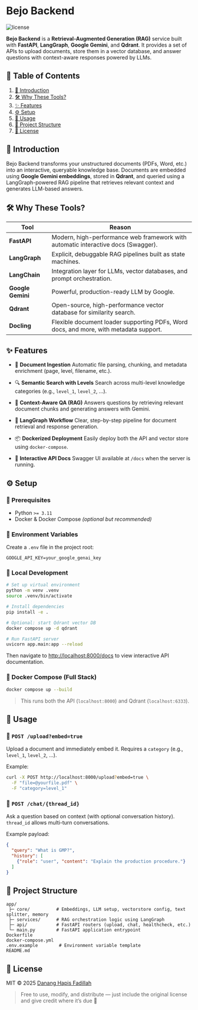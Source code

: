 # Bejo Backend

![license](https://img.shields.io/badge/license-MIT-blue.svg)

**Bejo Backend** is a **Retrieval-Augmented Generation (RAG)** service built with **FastAPI**, **LangGraph**, **Google Gemini**, and **Qdrant**. It provides a set of APIs to upload documents, store them in a vector database, and answer questions with context-aware responses powered by LLMs.


## 🧭 Table of Contents

1. [📌 Introduction](#introduction)
2. [🛠️ Why These Tools?](#why-these-tools)
3. [✨ Features](#features)
4. [⚙️ Setup](#setup)
5. [🚀 Usage](#usage)
6. [📁 Project Structure](#project-structure)
7. [📝 License](#license)


## 📌 Introduction

Bejo Backend transforms your unstructured documents (PDFs, Word, etc.) into an interactive, queryable knowledge base. Documents are embedded using **Google Gemini embeddings**, stored in **Qdrant**, and queried using a LangGraph-powered RAG pipeline that retrieves relevant context and generates LLM-based answers.

## 🛠️ Why These Tools?

| Tool              | Reason                                                                                |
| ----------------- | ------------------------------------------------------------------------------------- |
| **FastAPI**       | Modern, high-performance web framework with automatic interactive docs (Swagger).     |
| **LangGraph**     | Explicit, debuggable RAG pipelines built as state machines.                           |
| **LangChain**     | Integration layer for LLMs, vector databases, and prompt orchestration.               |
| **Google Gemini** | Powerful, production-ready LLM by Google.                                             |
| **Qdrant**        | Open-source, high-performance vector database for similarity search.                  |
| **Docling**       | Flexible document loader supporting PDFs, Word docs, and more, with metadata support. |


## ✨ Features

* 📄 **Document Ingestion**
  Automatic file parsing, chunking, and metadata enrichment (page, level, filename, etc.).

* 🔍 **Semantic Search with Levels**
  Search across multi-level knowledge categories (e.g., `level_1`, `level_2`, ...).

* 🧠 **Context-Aware QA (RAG)**
  Answers questions by retrieving relevant document chunks and generating answers with Gemini.

* 🔄 **LangGraph Workflow**
  Clear, step-by-step pipeline for document retrieval and response generation.

* 📦 **Dockerized Deployment**
  Easily deploy both the API and vector store using `docker-compose`.

* 🧪 **Interactive API Docs**
  Swagger UI available at `/docs` when the server is running.


## ⚙️ Setup

### 🔧 Prerequisites

* Python `>= 3.11`
* Docker & Docker Compose *(optional but recommended)*

### 🔑 Environment Variables

Create a `.env` file in the project root:

```env
GOOGLE_API_KEY=your_google_genai_key
```

### 🧪 Local Development

```bash
# Set up virtual environment
python -m venv .venv
source .venv/bin/activate

# Install dependencies
pip install -e .

# Optional: start Qdrant vector DB
docker compose up -d qdrant

# Run FastAPI server
uvicorn app.main:app --reload
```

Then navigate to [http://localhost:8000/docs](http://localhost:8000/docs) to view interactive API documentation.

### 🐳 Docker Compose (Full Stack)

```bash
docker compose up --build
```

> This runs both the API (`localhost:8000`) and Qdrant (`localhost:6333`).


## 🚀 Usage

### 🔼 `POST /upload?embed=true`

Upload a document and immediately embed it. Requires a `category` (e.g., `level_1`, `level_2`, ...).

Example:

```bash
curl -X POST http://localhost:8000/upload?embed=true \
  -F "file=@yourfile.pdf" \
  -F "category=level_1"
```

### 💬 `POST /chat/{thread_id}`

Ask a question based on context (with optional conversation history). `thread_id` allows multi-turn conversations.

Example payload:

```json
{
  "query": "What is GMP?",
  "history": [
    {"role": "user", "content": "Explain the production procedure."}
  ]
}
```


## 📁 Project Structure

```
app/
 ├─ core/          # Embeddings, LLM setup, vectorstore config, text splitter, memory
 ├─ services/      # RAG orchestration logic using LangGraph
 ├─ api/           # FastAPI routers (upload, chat, healthcheck, etc.)
 └─ main.py        # FastAPI application entrypoint
Dockerfile
docker-compose.yml
.env.example        # Environment variable template
README.md
```

## 📝 License

MIT © 2025 [Danang Hapis Fadillah](mailto:danangpostman37@gmail.com)

> Free to use, modify, and distribute — just include the original license and give credit where it’s due 🙌
